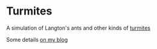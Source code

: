 Turmites
========

A simulation of Langton's ants and other kinds of [turmites](http://en.wikipedia.org/wiki/Turmite)

Some details [on my blog](http://rolisz.ro/proiecte/turmites-2/)
